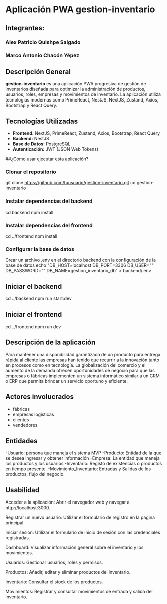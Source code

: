 # Aplicación PWA gestion-inventario

## Integrantes:

### Alex Patricio Quishpe Salgado
### Marco Antonio Chacón Yépez 



## Descripción General

**gestion-inventario** es una aplicación PWA progresiva de gestión de inventarios diseñada para optimizar la administración de productos, usuarios, roles, empresas y movimientos de inventario. La aplicación utiliza tecnologías modernas como PrimeReact, NestJS, NextJS, Zustand, Axios, Bootstrap y React Query.

## Tecnologías Utilizadas

- **Frontend:** NextJS, PrimeReact, Zustand, Axios, Bootstrap, React Query
- **Backend:** NestJS
- **Base de Datos:** PostgreSQL
- **Autenticación:** JWT (JSON Web Tokens)


##¿Cómo usar ejecutar esta aplicación?
### Clonar el repositorio
git clone https://github.com/tuusuario/gestion-inventario.git
cd gestion-inventario

### Instalar dependencias del backend
cd backend
npm install

### Instalar dependencias del frontend
cd ../frontend
npm install

### Configurar la base de datos
 Crear un archivo .env en el directorio backend con la configuración de la base de datos
echo "DB_HOST=localhost
DB_PORT=3306
DB_USER=""
DB_PASSWORD=""
DB_NAME=gestion_inventario_db" > backend/.env

## Iniciar el backend
cd ../backend
npm run start:dev

## Iniciar el frontend
cd ../frontend
npm run dev

## Descripción de la aplicación
Para mantener una disponibilidad garantizada de un producto para entrega rápida al cliente las empresas han tenido que recurrir a la innovación tanto en procesos como en tecnología. La globalización del comercio y el aumento de la demanda ofrecen oportunidades de negocio para que las empresas o fábricas implementen un sistema informático similar a un CRM o ERP que permita brindar un servicio oportuno y eficiente.

## Actores involucrados
- fábricas
- empresas logísticas
- clientes
- vendedores

## Entidades
-Usuario: persona que maneja el sistema MVP
-Producto: Entidad de la que se desea ingresar y obtener información
-Empresa:  La entidad que maneja los productos y los usuarios
-Inventario: Registo de existencias o productos en tiempo presente.
-Movimiento_Inventario: Entradas y Salidas de los productos, flujo del negocio.

## Usabilidad 
Acceder a la aplicación: Abrir el navegador web y navegar a http://localhost:3000.

Registrar un nuevo usuario: Utilizar el formulario de registro en la página principal.

Iniciar sesión: Utilizar el formulario de inicio de sesión con las credenciales registradas.

Dashboard: Visualizar información general sobre el inventario y los movimientos.

Usuarios: Gestionar usuarios, roles y permisos.

Productos: Añadir, editar y eliminar productos del inventario.

Inventario: Consultar el stock de los productos.

Movimientos: Registrar y consultar movimientos de entrada y salida del inventario.



